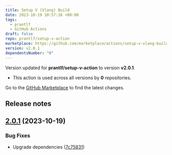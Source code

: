 ```yaml
---
title: Setup V (Vlang) Build
date: 2023-10-19 10:57:16 +00:00
tags:
  - prantlf
  - GitHub Actions
draft: false
repo: prantlf/setup-v-action
marketplace: https://github.com/marketplace/actions/setup-v-vlang-build
version: v2.0.1
dependentsNumber: "0"
---
```



Version updated for **prantlf/setup-v-action** to version **v2.0.1**.
- This action is used across all versions by **0** repositories.

Go to the [GitHub Marketplace](https://github.com/marketplace/actions/setup-v-vlang-build) to find the latest changes.

## Release notes

## [2.0.1](https://github.com/prantlf/setup-v-action/compare/v2.0.0...v2.0.1) (2023-10-19)

### Bug Fixes

* Upgrade dependencies ([7c75831](https://github.com/prantlf/setup-v-action/commit/7c758317da80b56b3a9cf8600da0c747c265b3aa))


